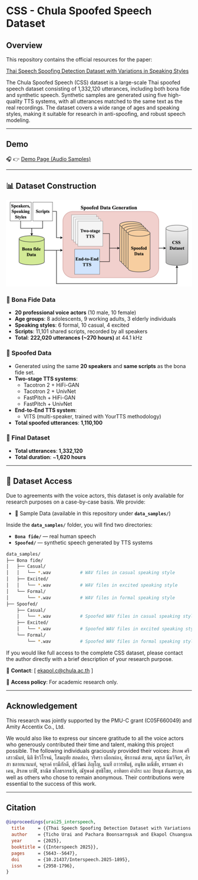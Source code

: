 <!-- markdownlint-disable -->
# CSS - Chula Spoofed Speech Dataset

## Overview
This repository contains the official resources for the paper:

[Thai Speech Spoofing Detection Dataset with Variations in Speaking Styles](https://www.isca-archive.org/interspeech_2025/urai25_interspeech.html)

The Chula Spoofed Speech (CSS) dataset is a large-scale Thai spoofed speech dataset consisting of 1,332,120 utterances, including both bona fide and synthetic speech. Synthetic samples are generated using five high-quality TTS systems, with all utterances matched to the same text as the real recordings. The dataset covers a wide range of ages and speaking styles, making it suitable for research in anti-spoofing, and robust speech modeling.

---

## Demo
🎧 👉 [Demo Page (Audio Samples)](https://slscu.github.io/CSS/)

---

## 📊 Dataset Construction

![CSS Dataset Construction](images/CSS_dataset_construction.png)

### 🔹 Bona Fide Data
- **20 professional voice actors** (10 male, 10 female)  
- **Age groups**: 8 adolescents, 9 working adults, 3 elderly individuals
- **Speaking styles**: 6 formal, 10 casual, 4 excited  
- **Scripts**: 11,101 shared scripts, recorded by all speakers  
- **Total**: **222,020 utterances (~270 hours)** at 44.1 kHz  

### 🔹 Spoofed Data
- Generated using the same **20 speakers** and **same scripts** as the bona fide set.  
- **Two-stage TTS systems**:  
  - Tacotron 2 + HiFi-GAN  
  - Tacotron 2 + UnivNet  
  - FastPitch + HiFi-GAN  
  - FastPitch + UnivNet  
- **End-to-End TTS system**:  
  - VITS (multi-speaker, trained with YourTTS methodology)  
- **Total spoofed utterances**: **1,110,100**  

### 🔹 Final Dataset
- **Total utterances**: **1,332,120**  
- **Total duration**: ~**1,620 hours**   

---

## 📂 Dataset Access
Due to agreements with the voice actors, this dataset is only available for research purposes on a case-by-case basis. We provide:

- 📁 Sample Data (available in this repository under **`data_samples/`**)
  
Inside the **`data_samples/`** folder, you will find two directories:
- **`Bona fide/`** — real human speech  
- **`Spoofed/`** — synthetic speech generated by TTS systems

```bash
data_samples/
├── Bona fide/
│   ├── Casual/
│   │   └── *.wav           # WAV files in casual speaking style
│   ├── Excited/
│   │   └── *.wav           # WAV files in excited speaking style
│   └── Formal/
│       └── *.wav           # WAV files in formal speaking style
├── Spoofed/
    ├── Casual/
    │   └── *.wav           # Spoofed WAV files in casual speaking style
    ├── Excited/
    │   └── *.wav           # Spoofed WAV files in excited speaking style
    └── Formal/
        └── *.wav           # Spoofed WAV files in formal speaking style

```

If you would like full access to the complete CSS dataset, please contact the author directly with a brief description of your research purpose.

📧 **Contact**: [ ekapol.c@chula.ac.th ]

📄 **Access policy**: For academic research only.

---

## Acknowledgement
This research was jointly supported by the PMU-C grant (C05F660049) and Amity Accentix Co., Ltd.

We would also like to express our sincere gratitude to all the voice actors who generously contributed their time and talent, making this project possible. The following individuals graciously provided their voices: สิรภพ ศรีเสาวนันท์, นิติ ธีรวิโรจน์, โสมฤทัย สอดส่อง, วริศรา เผือกผ่อง, พีรกานต์ สยาม, มธุรส นิ่มวิจิตร, ศิรสา ชลายนานนท์, จตุรงค์ ยามีภักดี, สุธีวัฒน์ ภิญโญ, นนที ถาวรพันธุ์, อนุชิต มณีชัย, ธรรมพร คำเคน, สิรภพ บาฬี, ชาณิช ชโลธรกรธวัช, ณัฐพงศ์ สุทธิไชย, อาทิตยา คำภีระ และ ปิยนุช ตันตระกูล, as well as others who chose to remain anonymous. Their contributions were essential to the success of this work.

---

## Citation

```bibtex
@inproceedings{urai25_interspeech,
  title     = {{Thai Speech Spoofing Detection Dataset with Variations in Speaking Styles}},
  author    = {Ticho Urai and Pachara Boonsarngsuk and Ekapol Chuangsuwanich},
  year      = {2025},
  booktitle = {{Interspeech 2025}},
  pages     = {5643--5647},
  doi       = {10.21437/Interspeech.2025-1895},
  issn      = {2958-1796},
}
```
<!-- markdownlint-enable -->

